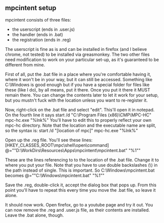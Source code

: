 mpcintent setup
---------------

mpcintent consists of three files:
* the userscript (ends in .user.js)
* the handler (ends in .bat)
* the registration (ends in .reg)


The userscript is fine as is and can be installed in firefox (and I believe chrome, not tested) to be installed via greasmonkey. The two other files need modification to work on your particular set-up, as it's guaranteed to be different from mine.


First of all, put the .bat file in a place where you're comfortable having it, where it won't be in your way, but it can still be accessed. Something like C:\Windows is good enough but if you have a special folder for files like these (like I do), by all means, put it there. Once you put it there it MUST remain there. You can change the contents later to let it work for your setup, but you mustn't fuck with the location unless you want to re-register it.

Now, right-click on the .bat file and select "edit". This'll open it in notepad. On the fourth line it says
  start /d "C:\Program Files (x86)\CMP\MPC-HC\" mpc-hc.exe "%lnk%"
You'll have to edit this to properly reflect your own mpc-hc directory. Note that the location and the executable name are split, so the syntax is:
  start /d "[location of mpc]" mpc-hc.exe "%lnk%"


Open up the .reg file. You'll see these lines:
  [HKEY_CLASSES_ROOT\mpc\shell\open\command]
  @="\"D:\\WorkDirs\\Resources\\Apps\\mpcintent\\mpcintent.bat\" \"%1\""

These are the lines referencing to to the location of the .bat file. Change it to where you put your file. Note that you have to use double backslashes (\\) in the path instead of single. This is important. So C:\Windows\mpcintent.bat becomes
  @="\"C:\\Windows\\mpcintent.bat\" \"%1""

Save the .reg, double-click it, accept the dialog box that pops up. From this point you'll have to repeat this every time you move the .bat file, so leave it alone.

It should now work. Open firefox, go to a youtube page and try it out. You can now remove the .reg and .user.js file, as their contents are installed. Leave the .bat alone, though.
